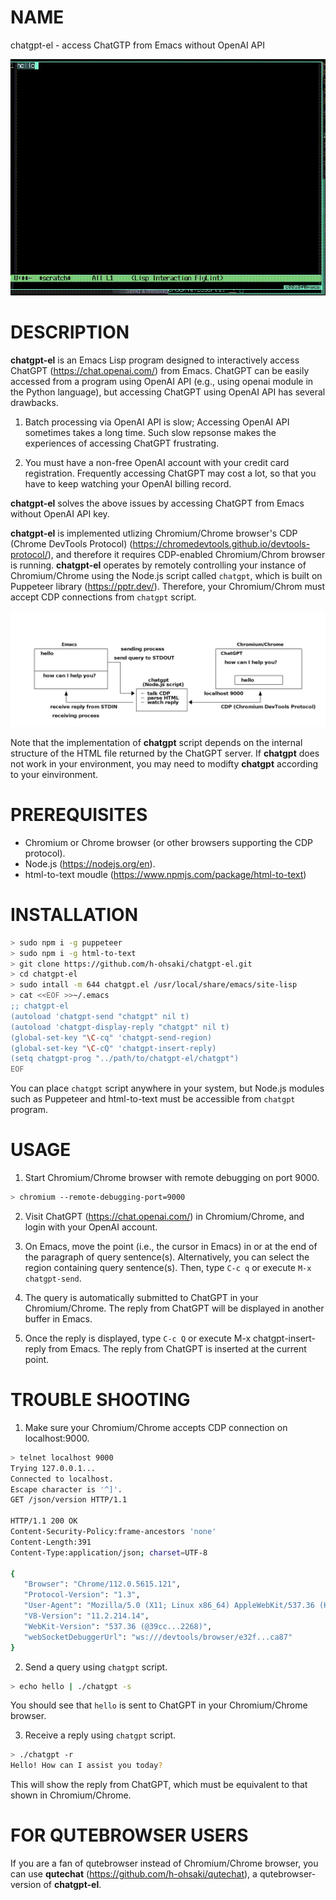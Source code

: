 # NAME

chatgpt-el - access ChatGTP from Emacs without OpenAI API

![video](screenshot/video.gif)

# DESCRIPTION

**chatgpt-el** is an Emacs Lisp program designed to interactively
access ChatGPT (https://chat.openai.com/) from Emacs.  ChatGPT can be
easily accessed from a program using OpenAI API (e.g., using openai
module in the Python language), but accessing ChatGPT using OpenAI API
has several drawbacks.

1. Batch processing via OpenAI API is slow; Accessing OpenAI API
   sometimes takes a long time.  Such slow repsonse makes the
   experiences of accessing ChatGPT frustrating.

2. You must have a non-free OpenAI account with your credit card
   registration.  Frequently accessing ChatGPT may cost a lot, so that
   you have to keep watching your OpenAI billing record.

**chatgpt-el** solves the above issues by accessing ChatGPT from Emacs
without OpenAI API key.

**chatgpt-el** is implemented utlizing Chromium/Chrome browser's CDP
(Chrome DevTools Protocol)
(https://chromedevtools.github.io/devtools-protocol/), and therefore
it requires CDP-enabled Chromium/Chrom browser is running.
**chatgpt-el** operates by remotely controlling your instance of
Chromium/Chrome using the Node.js script called `chatgpt`, which is
built on Puppeteer library (https://pptr.dev/).  Therefore, your
Chromium/Chrom must accept CDP connections from `chatgpt` script.

![overview](overview.png)

Note that the implementation of **chatgpt** script depends on the
internal structure of the HTML file returned by the ChatGPT server.
If **chatgpt** does not work in your environment, you may need to
modifty **chatgpt** according to your einvironment.

# PREREQUISITES

- Chromium or Chrome browser (or other browsers supporting the CDP protocol).
- Node.js (https://nodejs.org/en).
- html-to-text moudle (https://www.npmjs.com/package/html-to-text)

# INSTALLATION

``` sh
> sudo npm i -g puppeteer
> sudo npm i -g html-to-text
> git clone https://github.com/h-ohsaki/chatgpt-el.git
> cd chatgpt-el
> sudo intall -m 644 chatgpt.el /usr/local/share/emacs/site-lisp
> cat <<EOF >>~/.emacs
;; chatgpt-el
(autoload 'chatgpt-send "chatgpt" nil t)
(autoload 'chatgpt-display-reply "chatgpt" nil t)
(global-set-key "\C-cq" 'chatgpt-send-region)
(global-set-key "\C-cQ" 'chatgpt-insert-reply)
(setq chatgpt-prog "../path/to/chatgpt-el/chatgpt")
EOF
```

You can place `chatgpt` script anywhere in your system, but Node.js
modules such as Puppeteer and html-to-text must be accessible from
`chatgpt` program.

# USAGE

1. Start Chromium/Chrome browser with remote debugging on port 9000.

``` sh
> chromium --remote-debugging-port=9000
```

2. Visit ChatGPT (https://chat.openai.com/) in Chromium/Chrome, and
   login with your OpenAI account.

3. On Emacs, move the point (i.e., the cursor in Emacs) in or at the
   end of the paragraph of query sentence(s).  Alternatively, you can
   select the region containing query sentence(s).  Then, type `C-c q`
   or execute `M-x chatgpt-send`.

4. The query is automatically submitted to ChatGPT in your
   Chromium/Chrome.  The reply from ChatGPT will be displayed in
   another buffer in Emacs.

5. Once the reply is displayed, type `C-c Q` or execute M-x
   chatgpt-insert-reply from Emacs.  The reply from ChatGPT is
   inserted at the current point.

# TROUBLE SHOOTING

1. Make sure your Chromium/Chrome accepts CDP connection on
   localhost:9000.
   
``` sh
> telnet localhost 9000
Trying 127.0.0.1...
Connected to localhost.
Escape character is '^]'.
GET /json/version HTTP/1.1

HTTP/1.1 200 OK
Content-Security-Policy:frame-ancestors 'none'
Content-Length:391
Content-Type:application/json; charset=UTF-8

{
   "Browser": "Chrome/112.0.5615.121",
   "Protocol-Version": "1.3",
   "User-Agent": "Mozilla/5.0 (X11; Linux x86_64) AppleWebKit/537.36 (KHTML, like Gecko) Chrome/112.0.0.0 Safari/537.36",
   "V8-Version": "11.2.214.14",
   "WebKit-Version": "537.36 (@39cc...2268)",
   "webSocketDebuggerUrl": "ws:///devtools/browser/e32f...ca87"
}
```

2. Send a query using `chatgpt` script.

``` sh
> echo hello | ./chatgpt -s
```

You should see that `hello` is sent to ChatGPT in your Chromium/Chrome
browser.

3. Receive a reply using `chatgpt` script.

``` sh
> ./chatgpt -r
Hello! How can I assist you today?
```

This will show the reply from ChatGPT, which must be equivalent to
that shown in Chromium/Chrome.

# FOR QUTEBROWSER USERS

If you are a fan of qutebrowser instead of Chromium/Chrome browser,
you can use **qutechat** (https://github.com/h-ohsaki/qutechat), a
qutebrowser-version of **chatgpt-el**.

